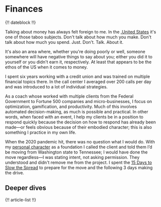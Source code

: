 # Finances

{!! dateblock !!}

Talking about money has always felt foreign to me. In the [.United States](US) it's one of those taboo subjects. Don't talk about how much you make. Don't talk about how much you spend. Just. Don't. Talk. About it.

It's also an area where, whether you're doing poorly or well, someone somewhere will have negative things to say about you; either you did it to yourself or you didn't earn it, respectively. At least that appears to be the ethos of the US when it comes to money.

I spent six years working with a credit union and was trained on multiple financial topics there. In the call center I averaged over 200 calls per day and was introduced to a lot of individual strategies.

As a coach whose worked with multiple clients from the Federal Government to Fortune 500 companies and micro-businesses, I focus on optimization, gamification, and productivity.  Much of this involves automated decision-making, as much is possible and practical. In other words, when faced with an event, I help my clients be in a position to respond quickly because the decision on how to respond has already been made—or feels obvious because of their embodied character; this is also something I practice in my own life.

When the 2020 pandemic hit, there was no question what I would do. With my [personal character](/experiences/the-self/) as a foundation I called the client and told them I’d be moving from Washington state to Tennessee; I would have done the move regardless—I was stating intent, not asking permission. They understood and didn't remove me from the project. I spent the [15 Days to Slow the Spread](https://trumpwhitehouse.archives.gov/articles/15-days-slow-spread/) to prepare for the move and the following 3 days making the drive.

## Deeper dives

{!! article-list !!}
